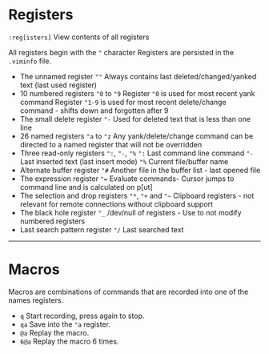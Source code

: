 # Registers

`:reg[isters]` View contents of all registers

All registers begin with the `"` character
Registers are persisted in the `.viminfo` file.

- The unnamed register `""`
    Always contains last deleted/changed/yanked text (last used register)
- 10 numbered registers `"0` to `"9`
    Register `"0` is used for most recent yank command
    Register `"1-9` is used for most recent delete/change command - shifts down and forgotten after 9
- The small delete register `"-`
    Used for deleted text that is less than one line
- 26 named registers `"a` to `"z`
    Any yank/delete/change command can be directed to a named register that will not be overridden
- Three read-only registers `":`, `"-`, `"%`
    `":` Last command line command
    `"-` Last inserted text (last insert mode)
    `"%` Current file/buffer name
- Alternate buffer register `"#`
    Another file in the buffer list - last opened file
- The expression register `"=`
    Evaluate commands- Cursor jumps to command line and is calculated on p[ut]
- The selection and drop registers `"*`, `"+` and `"~`
    Clipboard registers - not relevant for remote connections without clipboard support
- The black hole register `"_`
    /dev/null of registers - Use to not modify numbered registers
- Last search pattern register `"/`
     Last searched text

---

# Macros

Macros are combinations of commands that are recorded into one of the names registers.

- `q` Start recording, press again to stop.
- `qa` Save into the `"a` register.
- `@a` Replay the macro.
- `6@a` Replay the macro 6 times.
